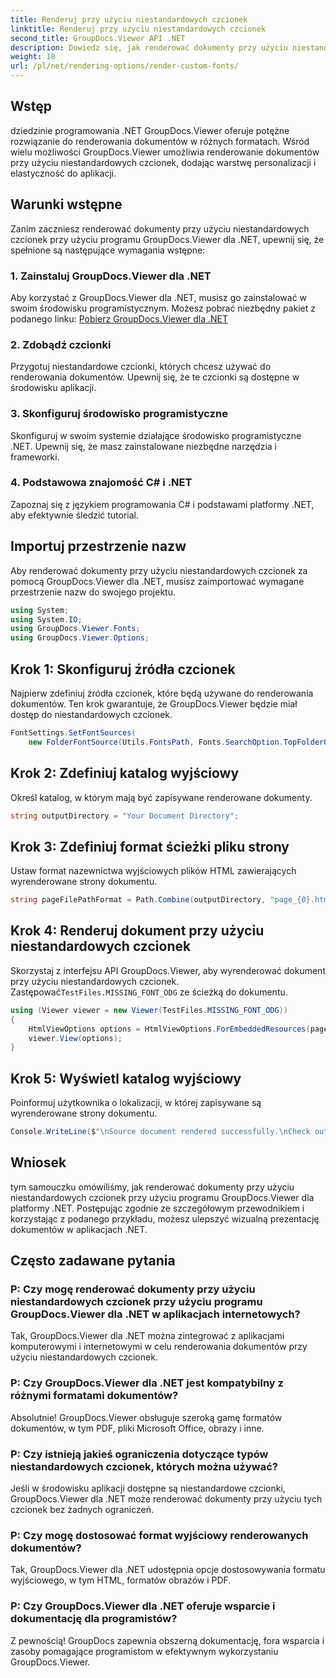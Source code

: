 ```yaml
---
title: Renderuj przy użyciu niestandardowych czcionek
linktitle: Renderuj przy użyciu niestandardowych czcionek
second_title: GroupDocs.Viewer API .NET
description: Dowiedz się, jak renderować dokumenty przy użyciu niestandardowych czcionek przy użyciu programu GroupDocs.Viewer dla platformy .NET. Ulepsz prezentacje wizualne bez wysiłku.
weight: 18
url: /pl/net/rendering-options/render-custom-fonts/
---
```

## Wstęp
dziedzinie programowania .NET GroupDocs.Viewer oferuje potężne rozwiązanie do renderowania dokumentów w różnych formatach. Wśród wielu możliwości GroupDocs.Viewer umożliwia renderowanie dokumentów przy użyciu niestandardowych czcionek, dodając warstwę personalizacji i elastyczność do aplikacji.
## Warunki wstępne
Zanim zaczniesz renderować dokumenty przy użyciu niestandardowych czcionek przy użyciu programu GroupDocs.Viewer dla .NET, upewnij się, że spełnione są następujące wymagania wstępne:
### 1. Zainstaluj GroupDocs.Viewer dla .NET
Aby korzystać z GroupDocs.Viewer dla .NET, musisz go zainstalować w swoim środowisku programistycznym. Możesz pobrać niezbędny pakiet z podanego linku:
[Pobierz GroupDocs.Viewer dla .NET](https://releases.groupdocs.com/viewer/net/)
### 2. Zdobądź czcionki
Przygotuj niestandardowe czcionki, których chcesz używać do renderowania dokumentów. Upewnij się, że te czcionki są dostępne w środowisku aplikacji.
### 3. Skonfiguruj środowisko programistyczne
Skonfiguruj w swoim systemie działające środowisko programistyczne .NET. Upewnij się, że masz zainstalowane niezbędne narzędzia i frameworki.
### 4. Podstawowa znajomość C# i .NET
Zapoznaj się z językiem programowania C# i podstawami platformy .NET, aby efektywnie śledzić tutorial.

## Importuj przestrzenie nazw
Aby renderować dokumenty przy użyciu niestandardowych czcionek za pomocą GroupDocs.Viewer dla .NET, musisz zaimportować wymagane przestrzenie nazw do swojego projektu.

```csharp
using System;
using System.IO;
using GroupDocs.Viewer.Fonts;
using GroupDocs.Viewer.Options;
```

## Krok 1: Skonfiguruj źródła czcionek
Najpierw zdefiniuj źródła czcionek, które będą używane do renderowania dokumentów. Ten krok gwarantuje, że GroupDocs.Viewer będzie miał dostęp do niestandardowych czcionek.
```csharp
FontSettings.SetFontSources(
    new FolderFontSource(Utils.FontsPath, Fonts.SearchOption.TopFolderOnly));
```
## Krok 2: Zdefiniuj katalog wyjściowy
Określ katalog, w którym mają być zapisywane renderowane dokumenty.
```csharp
string outputDirectory = "Your Document Directory";
```
## Krok 3: Zdefiniuj format ścieżki pliku strony
Ustaw format nazewnictwa wyjściowych plików HTML zawierających wyrenderowane strony dokumentu.
```csharp
string pageFilePathFormat = Path.Combine(outputDirectory, "page_{0}.html");
```
## Krok 4: Renderuj dokument przy użyciu niestandardowych czcionek
 Skorzystaj z interfejsu API GroupDocs.Viewer, aby wyrenderować dokument przy użyciu niestandardowych czcionek. Zastępować`TestFiles.MISSING_FONT_ODG` ze ścieżką do dokumentu.
```csharp
using (Viewer viewer = new Viewer(TestFiles.MISSING_FONT_ODG))
{
    HtmlViewOptions options = HtmlViewOptions.ForEmbeddedResources(pageFilePathFormat);
    viewer.View(options);
}
```
## Krok 5: Wyświetl katalog wyjściowy
Poinformuj użytkownika o lokalizacji, w której zapisywane są wyrenderowane strony dokumentu.
```csharp
Console.WriteLine($"\nSource document rendered successfully.\nCheck output in {outputDirectory}.");
```

## Wniosek
tym samouczku omówiliśmy, jak renderować dokumenty przy użyciu niestandardowych czcionek przy użyciu programu GroupDocs.Viewer dla platformy .NET. Postępując zgodnie ze szczegółowym przewodnikiem i korzystając z podanego przykładu, możesz ulepszyć wizualną prezentację dokumentów w aplikacjach .NET.
## Często zadawane pytania
### P: Czy mogę renderować dokumenty przy użyciu niestandardowych czcionek przy użyciu programu GroupDocs.Viewer dla .NET w aplikacjach internetowych?
Tak, GroupDocs.Viewer dla .NET można zintegrować z aplikacjami komputerowymi i internetowymi w celu renderowania dokumentów przy użyciu niestandardowych czcionek.
### P: Czy GroupDocs.Viewer dla .NET jest kompatybilny z różnymi formatami dokumentów?
Absolutnie! GroupDocs.Viewer obsługuje szeroką gamę formatów dokumentów, w tym PDF, pliki Microsoft Office, obrazy i inne.
### P: Czy istnieją jakieś ograniczenia dotyczące typów niestandardowych czcionek, których można używać?
Jeśli w środowisku aplikacji dostępne są niestandardowe czcionki, GroupDocs.Viewer dla .NET może renderować dokumenty przy użyciu tych czcionek bez żadnych ograniczeń.
### P: Czy mogę dostosować format wyjściowy renderowanych dokumentów?
Tak, GroupDocs.Viewer dla .NET udostępnia opcje dostosowywania formatu wyjściowego, w tym HTML, formatów obrazów i PDF.
### P: Czy GroupDocs.Viewer dla .NET oferuje wsparcie i dokumentację dla programistów?
Z pewnością! GroupDocs zapewnia obszerną dokumentację, fora wsparcia i zasoby pomagające programistom w efektywnym wykorzystaniu GroupDocs.Viewer.